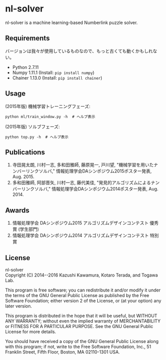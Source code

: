 # nl-solver

nl-solver is a machine learning-based Numberlink puzzle solver.

## Requirements

バージョンは我々が使用しているものなので、もっと古くても動くかもしれない。

* Python 2.7.11
* Numpy 1.11.1 (Install: `pip install numpy`)
* Chainer 1.13.0 (Install: `pip install chainer`)


## Usage

(2015年版) 機械学習トレーニングフェーズ:
```
python ml/train_window.py -h  # ヘルプ表示
```

(2015年版) ソルブフェーズ:
```
python top.py -h  # ヘルプ表示
```


## Publications

1. 寺田晃太朗, 川村一志, 多和田雅師, 藤原晃一, 戸川望, "機械学習を用いたナンバーリンクソルバ," 情報処理学会DAシンポジウム2015ポスター発表, Aug. 2015.
1. 多和田雅師, 阿部晋矢, 川村一志, 藤代美佳, "発見的アルゴリズムによるナンバーリンクソルバ," 情報処理学会DAシンポジウム2014ポスター発表, Aug. 2014.


## Awards

1. 情報処理学会 DAシンポジウム2015 アルゴリズムデザインコンテスト 優秀賞 (学生部門)
1. 情報処理学会 DAシンポジウム2014 アルゴリズムデザインコンテスト 特別賞


## License

nl-solver  
Copyright (C) 2014--2016  Kazushi Kawamura, Kotaro Terada, and Togawa Lab.

This program is free software; you can redistribute it and/or modify
it under the terms of the GNU General Public License as published by
the Free Software Foundation; either version 2 of the License, or
(at your option) any later version.

This program is distributed in the hope that it will be useful,
but WITHOUT ANY WARRANTY; without even the implied warranty of
MERCHANTABILITY or FITNESS FOR A PARTICULAR PURPOSE.  See the
GNU General Public License for more details.

You should have received a copy of the GNU General Public License along
with this program; if not, write to the Free Software Foundation, Inc.,
51 Franklin Street, Fifth Floor, Boston, MA 02110-1301 USA.
